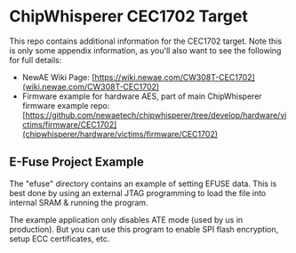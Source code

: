 # ChipWhisperer CEC1702 Target #

This repo contains additional information for the CEC1702 target. Note this is only some appendix information, as you'll also want to see the following for full details:

* NewAE Wiki Page: [https://wiki.newae.com/CW308T-CEC1702](wiki.newae.com/CW308T-CEC1702)
* Firmware example for hardware AES, part of main ChipWhisperer firmware example repo: [https://github.com/newaetech/chipwhisperer/tree/develop/hardware/victims/firmware/CEC1702](chipwhisperer/hardware/victims/firmware/CEC1702)

## E-Fuse Project Example ##

The "efuse" directory contains an example of setting EFUSE data. This is best done by using an external JTAG programming to load the file into internal SRAM & running the program.

The example application only disables ATE mode (used by us in production). But you can use this program to enable SPI flash encryption, setup ECC certificates, etc.
